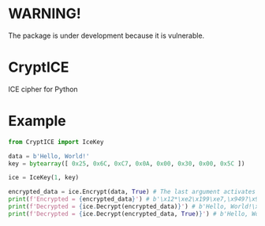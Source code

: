 # WARNING!
The package is under development because it is vulnerable.

# CryptICE
ICE cipher for Python

# Example
```python
from CryptICE import IceKey

data = b'Hello, World!'
key = bytearray([ 0x25, 0x6C, 0xC7, 0x0A, 0x00, 0x30, 0x00, 0x5C ])

ice = IceKey(1, key)

encrypted_data = ice.Encrypt(data, True) # The last argument activates "CMS Padding" (Default is False)
print(f'Encrypted = {encrypted_data}') # b'\x12*\xe2\x199\xe7,\x949?\x99\x0e\x96\x88\x84>'
print(f'Decrypted = {ice.Decrypt(encrypted_data)}') # b'Hello, World!\x03\x03\x03'
print(f'Decrypted = {ice.Decrypt(encrypted_data, True)}') # b'Hello, World!'

```
